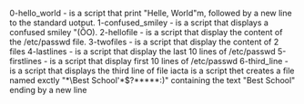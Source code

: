 0-hello_world - is a script that print "Helle, World"m, followed by a new line to the standard uotput.
1-confused_smiley - is a script that displays a confused smiley "(ÔO).
2-hellofile - is a script that display the content of the /etc/passwd file.
3-twofiles - is a script that display the content of 2 files
4-lastlines - is a script that display the last 10 lines of /etc/passwd
5-firstlines - is a script that display first 10 lines of /etc/passwd
6-third_line - is a script that displays the third line of file iacta
is a script thet creates a file named exctly "\*\\Best School'\*$?*\*\*\*\*:)" containing the text "Best School" ending by a new line
